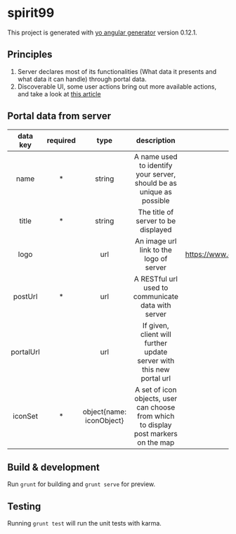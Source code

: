 # spirit99

This project is generated with [yo angular generator](https://github.com/yeoman/generator-angular)
version 0.12.1.

## Principles
1. Server declares most of its functionalities (What data it presents and what data it can handle) through portal data.
2. Discoverable UI, some user actions bring out more available actions, and take a look at [this article](http://scottberkun.com/essays/26-the-myth-of-discoverability/)

## Portal data from server
| data key | required | type | description | default value |
|:---------:|:--------:|:----------------------:|:------------------------------------------------------------------------------------------------:|:-------------------------------------------------------------:|
| name | * | string | A name used to identify your server, should be as unique as possible | none |
| title | * | string | The title of server to be displayed | none |
| logo |  | url | An image url link to the logo of server  | https://www.evansville.edu/residencelife/images/greenLogo.png |
| postUrl | * | url | A RESTful url used to communicate data with server | none |
| portalUrl |  | url | If given, client will further update server with this new portal url | none |
| iconSet | * | object{name: iconObject} | A set of icon objects, user can choose from which to display post markers on the map | none |

## Build & development

Run `grunt` for building and `grunt serve` for preview.

## Testing

Running `grunt test` will run the unit tests with karma.
